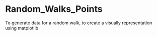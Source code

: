 # Random_Walks_Points
 To generate data for a random walk, to create a visually representation using matplotlib
